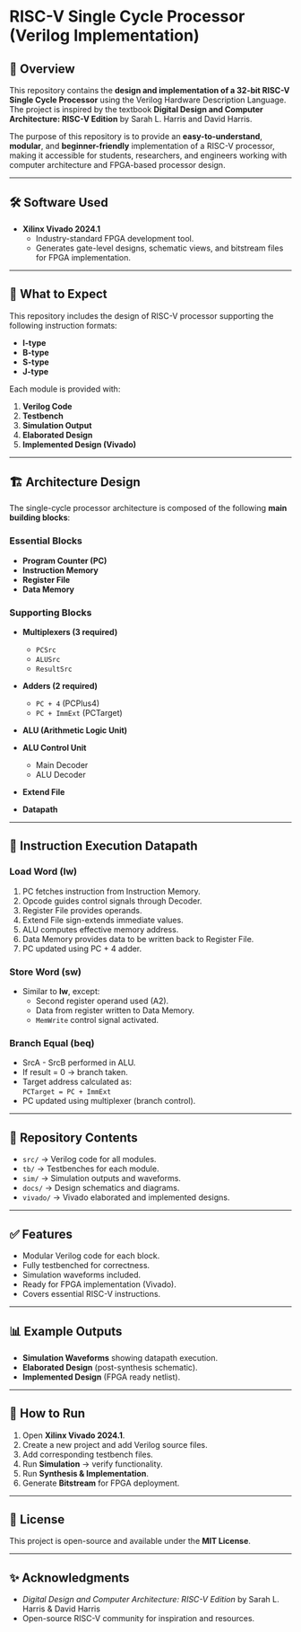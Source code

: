 # RISC-V Single Cycle Processor (Verilog Implementation)

## 📖 Overview
This repository contains the **design and implementation of a 32-bit RISC-V Single Cycle Processor** using the Verilog Hardware Description Language.  
The project is inspired by the textbook **Digital Design and Computer Architecture: RISC-V Edition** by Sarah L. Harris and David Harris.

The purpose of this repository is to provide an **easy-to-understand**, **modular**, and **beginner-friendly** implementation of a RISC-V processor, making it accessible for students, researchers, and engineers working with computer architecture and FPGA-based processor design.

---

## 🛠 Software Used
- **Xilinx Vivado 2024.1**  
  - Industry-standard FPGA development tool.  
  - Generates gate-level designs, schematic views, and bitstream files for FPGA implementation.

---

## 🚀 What to Expect
This repository includes the design of RISC-V processor supporting the following instruction formats:
- **I-type**
- **B-type**
- **S-type**
- **J-type**

Each module is provided with:
1. **Verilog Code**  
2. **Testbench**  
3. **Simulation Output**  
4. **Elaborated Design**  
5. **Implemented Design (Vivado)**

---

## 🏗 Architecture Design
The single-cycle processor architecture is composed of the following **main building blocks**:

### Essential Blocks
- **Program Counter (PC)**
- **Instruction Memory**
- **Register File**
- **Data Memory**

### Supporting Blocks
- **Multiplexers (3 required)**  
  - `PCSrc`  
  - `ALUSrc`  
  - `ResultSrc`  

- **Adders (2 required)**  
  - `PC + 4` (PCPlus4)  
  - `PC + ImmExt` (PCTarget)  

- **ALU (Arithmetic Logic Unit)**
- **ALU Control Unit**  
  - Main Decoder  
  - ALU Decoder  
- **Extend File**
- **Datapath**

---

## 🔄 Instruction Execution Datapath

### Load Word (lw)
1. PC fetches instruction from Instruction Memory.  
2. Opcode guides control signals through Decoder.  
3. Register File provides operands.  
4. Extend File sign-extends immediate values.  
5. ALU computes effective memory address.  
6. Data Memory provides data to be written back to Register File.  
7. PC updated using PC + 4 adder.

### Store Word (sw)
- Similar to **lw**, except:  
  - Second register operand used (A2).  
  - Data from register written to Data Memory.  
  - `MemWrite` control signal activated.

### Branch Equal (beq)
- SrcA - SrcB performed in ALU.  
- If result = 0 → branch taken.  
- Target address calculated as:  
  `PCTarget = PC + ImmExt`  
- PC updated using multiplexer (branch control).

---

## 📂 Repository Contents
- `src/` → Verilog code for all modules.  
- `tb/` → Testbenches for each module.  
- `sim/` → Simulation outputs and waveforms.  
- `docs/` → Design schematics and diagrams.  
- `vivado/` → Vivado elaborated and implemented designs.  

---

## ✅ Features
- Modular Verilog code for each block.  
- Fully testbenched for correctness.  
- Simulation waveforms included.  
- Ready for FPGA implementation (Vivado).  
- Covers essential RISC-V instructions.  

---

## 📊 Example Outputs
- **Simulation Waveforms** showing datapath execution.  
- **Elaborated Design** (post-synthesis schematic).  
- **Implemented Design** (FPGA ready netlist).  

---

## 📌 How to Run
1. Open **Xilinx Vivado 2024.1**.  
2. Create a new project and add Verilog source files.  
3. Add corresponding testbench files.  
4. Run **Simulation** → verify functionality.  
5. Run **Synthesis & Implementation**.  
6. Generate **Bitstream** for FPGA deployment.

---

## 📜 License
This project is open-source and available under the **MIT License**.

---

## ✨ Acknowledgments
- *Digital Design and Computer Architecture: RISC-V Edition* by Sarah L. Harris & David Harris  
- Open-source RISC-V community for inspiration and resources.
